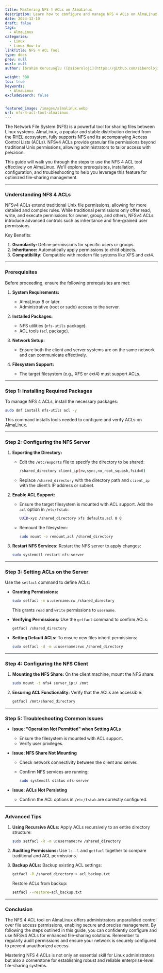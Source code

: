 ```yaml
---
title: Mastering NFS 4 ACLs on AlmaLinux
description: Learn how to configure and manage NFS 4 ACLs on AlmaLinux. This step-by-step guide covers installation, setup, and advanced usage tips for efficient file-sharing.
date: 2024-12-10
draft: false
tags:
  - AlmaLinux
categories:
  - Linux
  - Linux How-to
linkTitle: NFS 4 ACL Tool
type: docs
prev: null
next: null
author: İbrahim Korucuoğlu ([@siberoloji](https://github.com/siberoloji))

weight: 380
toc: true
keywords:
  - AlmaLinux
excludeSearch: false


featured_image: /images/almalinux.webp
url: nfs-4-acl-tool-almalinux
---
```

The Network File System (NFS) is a powerful tool for sharing files between Linux systems. AlmaLinux, a popular and stable distribution derived from the RHEL ecosystem, fully supports NFS and its accompanying Access Control Lists (ACLs). NFSv4 ACLs provide granular file permissions beyond traditional Unix permissions, allowing administrators to tailor access with precision.

This guide will walk you through the steps to use the NFS 4 ACL tool effectively on AlmaLinux. We'll explore prerequisites, installation, configuration, and troubleshooting to help you leverage this feature for optimized file-sharing management.

---

### **Understanding NFS 4 ACLs**

NFSv4 ACLs extend traditional Unix file permissions, allowing for more detailed and complex rules. While traditional permissions only offer read, write, and execute permissions for owner, group, and others, NFSv4 ACLs introduce advanced controls such as inheritance and fine-grained user permissions.

Key Benefits:

1. **Granularity:** Define permissions for specific users or groups.
2. **Inheritance:** Automatically apply permissions to child objects.
3. **Compatibility:** Compatible with modern file systems like XFS and ext4.

---

### **Prerequisites**

Before proceeding, ensure the following prerequisites are met:

1. **System Requirements:**
   - AlmaLinux 8 or later.
   - Administrative (root or sudo) access to the server.

2. **Installed Packages:**
   - NFS utilities (`nfs-utils` package).
   - ACL tools (`acl` package).

3. **Network Setup:**
   - Ensure both the client and server systems are on the same network and can communicate effectively.

4. **Filesystem Support:**
   - The target filesystem (e.g., XFS or ext4) must support ACLs.

---

### **Step 1: Installing Required Packages**

To manage NFS 4 ACLs, install the necessary packages:

```bash
sudo dnf install nfs-utils acl -y
```

This command installs tools needed to configure and verify ACLs on AlmaLinux.

---

### **Step 2: Configuring the NFS Server**

1. **Exporting the Directory:**
   - Edit the `/etc/exports` file to specify the directory to be shared:

     ```bash
     /shared_directory client_ip(rw,sync,no_root_squash,fsid=0)
     ```

   - Replace `/shared_directory` with the directory path and `client_ip` with the client’s IP address or subnet.

2. **Enable ACL Support:**
   - Ensure the target filesystem is mounted with ACL support. Add the `acl` option in `/etc/fstab`:

     ```bash
     UUID=xyz /shared_directory xfs defaults,acl 0 0
     ```

   - Remount the filesystem:

     ```bash
     sudo mount -o remount,acl /shared_directory
     ```

3. **Restart NFS Services:**
   Restart the NFS server to apply changes:

   ```bash
   sudo systemctl restart nfs-server
   ```

---

### **Step 3: Setting ACLs on the Server**

Use the `setfacl` command to define ACLs:

- **Granting Permissions:**

  ```bash
  sudo setfacl -m u:username:rw /shared_directory
  ```

  This grants `read` and `write` permissions to `username`.

- **Verifying Permissions:**
  Use the `getfacl` command to confirm ACLs:

  ```bash
  getfacl /shared_directory
  ```

- **Setting Default ACLs:**
  To ensure new files inherit permissions:

  ```bash
  sudo setfacl -d -m u:username:rwx /shared_directory
  ```

---

### **Step 4: Configuring the NFS Client**

1. **Mounting the NFS Share:**
   On the client machine, mount the NFS share:

   ```bash
   sudo mount -t nfs4 server_ip:/ /mnt
   ```

2. **Ensuring ACL Functionality:**
   Verify that the ACLs are accessible:

   ```bash
   getfacl /mnt/shared_directory
   ```

---

### **Step 5: Troubleshooting Common Issues**

- **Issue: "Operation Not Permitted" when Setting ACLs**
  - Ensure the filesystem is mounted with ACL support.
  - Verify user privileges.

- **Issue: NFS Share Not Mounting**
  - Check network connectivity between the client and server.
  - Confirm NFS services are running:

    ```bash
    sudo systemctl status nfs-server
    ```

- **Issue: ACLs Not Persisting**
  - Confirm the ACL options in `/etc/fstab` are correctly configured.

---

### **Advanced Tips**

1. **Using Recursive ACLs:**
   Apply ACLs recursively to an entire directory structure:

   ```bash
   sudo setfacl -R -m u:username:rw /shared_directory
   ```

2. **Auditing Permissions:**
   Use `ls -l` and `getfacl` together to compare traditional and ACL permissions.

3. **Backup ACLs:**
   Backup existing ACL settings:

   ```bash
   getfacl -R /shared_directory > acl_backup.txt
   ```

   Restore ACLs from backup:

   ```bash
   setfacl --restore=acl_backup.txt
   ```

---

### **Conclusion**

The NFS 4 ACL tool on AlmaLinux offers administrators unparalleled control over file access permissions, enabling secure and precise management. By following the steps outlined in this guide, you can confidently configure and use NFSv4 ACLs for enhanced file-sharing solutions. Remember to regularly audit permissions and ensure your network is securely configured to prevent unauthorized access.

Mastering NFS 4 ACLs is not only an essential skill for Linux administrators but also a cornerstone for establishing robust and reliable enterprise-level file-sharing systems.
